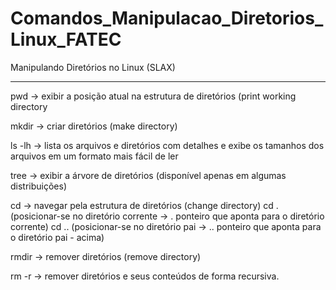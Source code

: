 # Comandos_Manipulacao_Diretorios_Linux_FATEC
Manipulando Diretórios no Linux (SLAX)

-----------------------------------------

pwd -> exibir a posição atual na estrutura de diretórios (print working directory

mkdir -> criar diretórios (make directory)

ls -lh -> lista os arquivos e diretórios com detalhes e exibe os tamanhos dos arquivos em um formato mais fácil de ler

tree -> exibir a árvore de diretórios (disponível apenas em algumas distribuições)

cd -> navegar pela estrutura de diretórios (change directory)
cd . (posicionar-se no diretório corrente -> . ponteiro que aponta para o diretório corrente)
cd .. (posicionar-se no diretório pai -> .. ponteiro que aponta para o diretório pai - acima)

rmdir -> remover diretórios (remove directory)

rm -r -> remover diretórios e seus conteúdos de forma recursiva.
